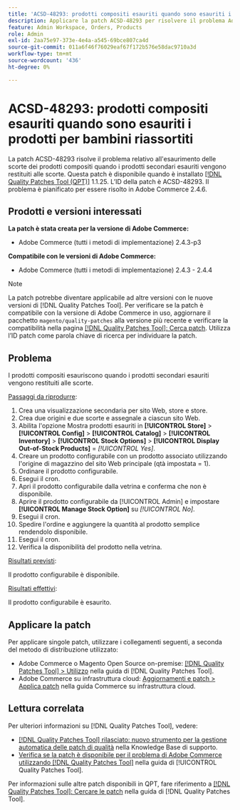 ```yaml
---
title: 'ACSD-48293: prodotti compositi esauriti quando sono esauriti i prodotti per bambini riassortiti'
description: Applicare la patch ACSD-48293 per risolvere il problema Adobe Commerce relativo all'esaurimento delle scorte dei prodotti compositi quando i prodotti secondari esauriti vengono restituiti alle scorte.
feature: Admin Workspace, Orders, Products
role: Admin
exl-id: 2aa75e97-373e-4e4a-a545-69bce807ca4d
source-git-commit: 011a6f46f76029eaf67f172b576e58dac9710a3d
workflow-type: tm+mt
source-wordcount: '436'
ht-degree: 0%

---
```


# ACSD-48293: prodotti compositi esauriti quando sono esauriti i prodotti per bambini riassortiti

La patch ACSD-48293 risolve il problema relativo all&#39;esaurimento delle scorte dei prodotti compositi quando i prodotti secondari esauriti vengono restituiti alle scorte. Questa patch è disponibile quando è installato [[!DNL Quality Patches Tool (QPT)]](https://experienceleague.adobe.com/it/docs/commerce-operations/tools/quality-patches-tool/quality-patches-tool-to-self-serve-quality-patches) 1.1.25. L’ID della patch è ACSD-48293. Il problema è pianificato per essere risolto in Adobe Commerce 2.4.6.

## Prodotti e versioni interessati

**La patch è stata creata per la versione di Adobe Commerce:**

* Adobe Commerce (tutti i metodi di implementazione) 2.4.3-p3

**Compatibile con le versioni di Adobe Commerce:**

* Adobe Commerce (tutti i metodi di implementazione) 2.4.3 - 2.4.4

>[!NOTE]
>
>La patch potrebbe diventare applicabile ad altre versioni con le nuove versioni di [!DNL Quality Patches Tool]. Per verificare se la patch è compatibile con la versione di Adobe Commerce in uso, aggiornare il pacchetto `magento/quality-patches` alla versione più recente e verificare la compatibilità nella pagina [[!DNL Quality Patches Tool]: Cerca patch](https://experienceleague.adobe.com/tools/commerce-quality-patches/index.html?lang=it). Utilizza l’ID patch come parola chiave di ricerca per individuare la patch.

## Problema

I prodotti compositi esauriscono quando i prodotti secondari esauriti vengono restituiti alle scorte.

<u>Passaggi da riprodurre</u>:

1. Crea una visualizzazione secondaria per sito Web, store e store.
1. Crea due origini e due scorte e assegnale a ciascun sito Web.
1. Abilita l&#39;opzione Mostra prodotti esauriti in **[!UICONTROL Store]** > **[!UICONTROL Config]** > **[!UICONTROL Catalog]** > **[!UICONTROL Inventory]** > **[!UICONTROL Stock Options]** > **[!UICONTROL Display Out-of-Stock Products]** = *[!UICONTROL Yes]*.
1. Creare un prodotto configurabile con un prodotto associato utilizzando l&#39;origine di magazzino del sito Web principale (qtà impostata = 1).
1. Ordinare il prodotto configurabile.
1. Esegui il cron.
1. Apri il prodotto configurabile dalla vetrina e conferma che non è disponibile.
1. Aprire il prodotto configurabile da [!UICONTROL Admin] e impostare **[!UICONTROL Manage Stock Option]** su *[!UICONTROL No]*.
1. Esegui il cron.
1. Spedire l&#39;ordine e aggiungere la quantità al prodotto semplice rendendolo disponibile.
1. Esegui il cron.
1. Verifica la disponibilità del prodotto nella vetrina.

<u>Risultati previsti</u>:

Il prodotto configurabile è disponibile.

<u>Risultati effettivi</u>:

Il prodotto configurabile è esaurito.

## Applicare la patch

Per applicare singole patch, utilizzare i collegamenti seguenti, a seconda del metodo di distribuzione utilizzato:

* Adobe Commerce o Magento Open Source on-premise: [[!DNL Quality Patches Tool] > Utilizzo](/help/tools/quality-patches-tool/usage.md) nella guida di [!DNL Quality Patches Tool].
* Adobe Commerce su infrastruttura cloud: [Aggiornamenti e patch > Applica patch](https://experienceleague.adobe.com/docs/commerce-cloud-service/user-guide/develop/upgrade/apply-patches.html?lang=it) nella guida Commerce su infrastruttura cloud.

## Lettura correlata

Per ulteriori informazioni su [!DNL Quality Patches Tool], vedere:

* [[!DNL Quality Patches Tool] rilasciato: nuovo strumento per la gestione automatica delle patch di qualità](https://experienceleague.adobe.com/it/docs/commerce-operations/tools/quality-patches-tool/quality-patches-tool-to-self-serve-quality-patches) nella Knowledge Base di supporto.
* [Verifica se la patch è disponibile per il problema di Adobe Commerce utilizzando  [!DNL Quality Patches Tool]](/help/tools/quality-patches-tool/patches-available-in-qpt/check-patch-for-magento-issue-with-magento-quality-patches.md) nella guida di [!UICONTROL Quality Patches Tool].


Per informazioni sulle altre patch disponibili in QPT, fare riferimento a [[!DNL Quality Patches Tool]: Cercare le patch](https://experienceleague.adobe.com/tools/commerce-quality-patches/index.html?lang=it) nella guida di [!DNL Quality Patches Tool].
